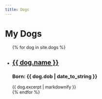 ```yaml
---
title: Dogs
---
```

<h1>My Dogs</h1>

<ul>
  {% for dog in site.dogs %}
    <li>
      <h2><a href="{{ dog.url }}">{{ dog.name }}</a></h2>
      <h3>Born: {{ dog.dob | date_to_string }}</h3>
      {{ dog.excerpt | markdownify }}
    </li>
  {% endfor %}
</ul>